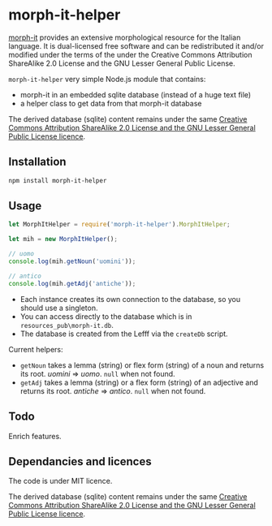 # morph-it-helper

[morph-it](https://docs.sslmit.unibo.it/doku.php?id=resources:morph-it) provides an extensive  morphological resource for the Italian language. It is dual-licensed free software and can be redistributed it and/or modified  under the terms of the under the Creative Commons Attribution ShareAlike 2.0 License and the GNU Lesser General Public License.

`morph-it-helper` very simple Node.js module that contains:

* morph-it in an embedded sqlite database (instead of a huge text file)
* a helper class to get data from that morph-it database

The derived database (sqlite) content remains under the same [Creative Commons Attribution ShareAlike 2.0 License and the GNU Lesser General Public License licence](https://docs.sslmit.unibo.it/doku.php?id=resources:morph-it#licensing_information).


## Installation 
```sh
npm install morph-it-helper
```

## Usage

```javascript
let MorphItHelper = require('morph-it-helper').MorphItHelper;

let mih = new MorphItHelper();

// uomo
console.log(mih.getNoun('uomini'));

// antico
console.log(mih.getAdj('antiche'));
```

* Each instance creates its own connection to the database, so you should use a singleton.
* You can access directly to the database which is in `resources_pub\morph-it.db`.
* The database is created from the Lefff via the `createDb` script.

Current helpers:

*  `getNoun` takes a lemma (string) or flex form (string) of a noun and returns its root. _uomini_ => _uomo_. `null` when not found.
*  `getAdj` takes a lemma (string) or a flex form (string) of an adjective and returns its root. _antiche_ => _antico_. `null` when not found.

## Todo

Enrich features.

## Dependancies and licences

The code is under MIT licence.

The derived database (sqlite) content remains under the same [Creative Commons Attribution ShareAlike 2.0 License and the GNU Lesser General Public License licence](https://docs.sslmit.unibo.it/doku.php?id=resources:morph-it#licensing_information).
